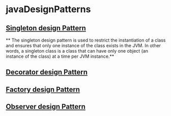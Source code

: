 # javaDesignPatterns

## [Singleton design Pattern](https://www.geeksforgeeks.org/java-singleton-design-pattern-practices-examples/)
** The singleton design pattern is used to restrict the instantiation of a class and ensures that only one instance of the class exists in the JVM. In other words, a singleton class is a class that can have only one object (an instance of the class) at a time per JVM instance.**

## [Decorator design Pattern](https://www.geeksforgeeks.org/decorator-pattern/)

## [Factory design Pattern](https://www.geeksforgeeks.org/design-patterns-set-2-factory-method/)

## [Observer design Pattern](https://www.geeksforgeeks.org/observer-pattern-set-1-introduction/)
